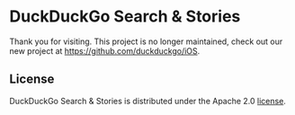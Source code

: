 # DuckDuckGo Search & Stories

Thank you for visiting. This project is no longer maintained, check out our new project at https://github.com/duckduckgo/iOS.


## License
DuckDuckGo Search & Stories is distributed under the Apache 2.0 [license](https://github.com/duckduckgo/ios/blob/master/LICENSE).

